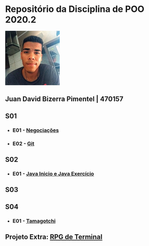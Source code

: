 # Repositório da Disciplina de POO 2020.2

<img src="foto.jpg" width="175">

## Juan David Bizerra Pimentel | 470157

## S01

- ### E01 - [Negociações](Projeto_01_Inicio/E01)

- ### E02 - [Git](Projeto_01_Inicio/E02)

## S02

- ### E01 - [Java Inicio e Java Exercício](Projeto_02_Java/)

## S03

## S04

- ### E01 - [Tamagotchi](Projeto_04/E01_Tamagotchi)

## Projeto Extra: [RPG de Terminal](RPG/)
